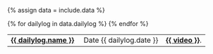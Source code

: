 {% assign data = include.data %}
<table class="asst-table">
{% for dailylog in data.dailylog %}
<tr>
  <td><a href="{{ data.home }}/{{ dailylog.url }}"><b>{{ dailylog.name }}</b></a> &nbsp; &nbsp; Date {{ dailylog.date }}&nbsp; &nbsp; <a href="{{ data.home }}/{{ dailylog.url }}"><b>{{ video }}</b></a>.
  </td>
</tr>
{% endfor %}
</table>
